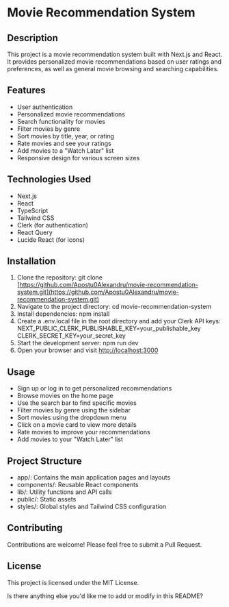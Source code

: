 

# Movie Recommendation System

## Description

This project is a movie recommendation system built with Next.js and React. It provides personalized movie recommendations based on user ratings and preferences, as well as general movie browsing and searching capabilities.

## Features

- User authentication
- Personalized movie recommendations
- Search functionality for movies
- Filter movies by genre
- Sort movies by title, year, or rating
- Rate movies and see your ratings
- Add movies to a "Watch Later" list
- Responsive design for various screen sizes


## Technologies Used

- Next.js
- React
- TypeScript
- Tailwind CSS
- Clerk (for authentication)
- React Query
- Lucide React (for icons)


## Installation

1. Clone the repository:
git clone [https://github.com/Apostu0Alexandru/movie-recommendation-system.git](https://github.com/Apostu0Alexandru/movie-recommendation-system.git)
2. Navigate to the project directory:
cd movie-recommendation-system
3. Install dependencies:
npm install
4. Create a .env.local file in the root directory and add your Clerk API keys:
NEXT_PUBLIC_CLERK_PUBLISHABLE_KEY=your_publishable_key
CLERK_SECRET_KEY=your_secret_key
5. Start the development server:
npm run dev
6. Open your browser and visit [http://localhost:3000](http://localhost:3000)


## Usage

- Sign up or log in to get personalized recommendations
- Browse movies on the home page
- Use the search bar to find specific movies
- Filter movies by genre using the sidebar
- Sort movies using the dropdown menu
- Click on a movie card to view more details
- Rate movies to improve your recommendations
- Add movies to your "Watch Later" list


## Project Structure

- app/: Contains the main application pages and layouts
- components/: Reusable React components
- lib/: Utility functions and API calls
- public/: Static assets
- styles/: Global styles and Tailwind CSS configuration


## Contributing

Contributions are welcome! Please feel free to submit a Pull Request.

## License

This project is licensed under the MIT License.

Is there anything else you'd like me to add or modify in this README?